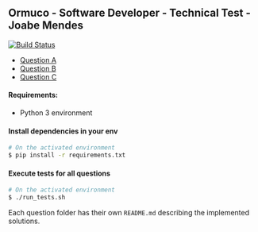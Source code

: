 ## Ormuco - Software Developer - Technical Test - Joabe Mendes

[![Build Status](https://travis-ci.com/JoabMendes/joabe_mendes_test.svg?token=YiXFcShY3q5wCAWymCUr&branch=master)](https://travis-ci.com/JoabMendes/joabe_mendes_test)


- [Question A](https://github.com/JoabMendes/joabe_mendes_test/tree/master/question_a)
- [Question B](https://github.com/JoabMendes/joabe_mendes_test/tree/master/question_b)
- [Question C](https://github.com/JoabMendes/joabe_mendes_test/tree/master/question_c)


#### Requirements:

- Python 3 environment


#### Install dependencies in your env

```bash
# On the activated environment
$ pip install -r requirements.txt 
``` 

#### Execute tests for all questions

```bash
# On the activated environment
$ ./run_tests.sh
```

Each question folder has their own `README.md` describing the implemented solutions.